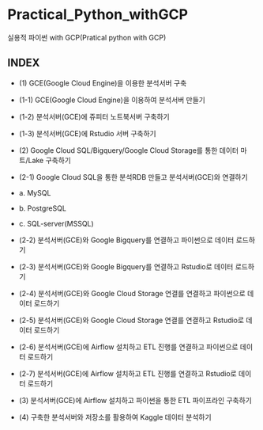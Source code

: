 # Practical_Python_withGCP
실용적 파이썬 with GCP(Pratical python with GCP) 

## INDEX
* (1) GCE(Google Cloud Engine)을 이용한 분석서버 구축
* (1-1) GCE(Google Cloud Engine)을 이용하여 분석서버 만들기
* (1-2) 분석서버(GCE)에 쥬피터 노트북서버 구축하기
* (1-3) 분석서버(GCE)에 Rstudio 서버 구축하기

* (2) Google Cloud SQL/Bigquery/Google Cloud Storage를 통한 데이터 마트/Lake 구축하기
* (2-1) Google Cloud SQL을 통한 분석RDB 만들고 분석서버(GCE)와 연결하기
*   a. MySQL
*   b. PostgreSQL
*   c. SQL-server(MSSQL)
* (2-2) 분석서버(GCE)와 Google Bigquery를 연결하고 파이썬으로 데이터 로드하기
* (2-3) 분석서버(GCE)와 Google Bigquery를 연결하고 Rstudio로 데이터 로드하기
* (2-4) 분석서버(GCE)와 Google Cloud Storage 연결를 연결하고 파이썬으로 데이터 로드하기
* (2-5) 분석서버(GCE)와 Google Cloud Storage 연결를 연결하고 Rstudio로 데이터 로드하기
* (2-6) 분석서버(GCE)에 Airflow 설치하고 ETL 진행를 연결하고 파이썬으로 데이터 로드하기
* (2-7) 분석서버(GCE)에 Airflow 설치하고 ETL 진행를 연결하고 Rstudio로 데이터 로드하기

* (3) 분석서버(GCE)에 Airflow 설치하고 파이썬을 통한 ETL 파이프라인 구축하기
* (4) 구축한 분석서버와 저장소를 활용하여 Kaggle 데이터 분석하기
